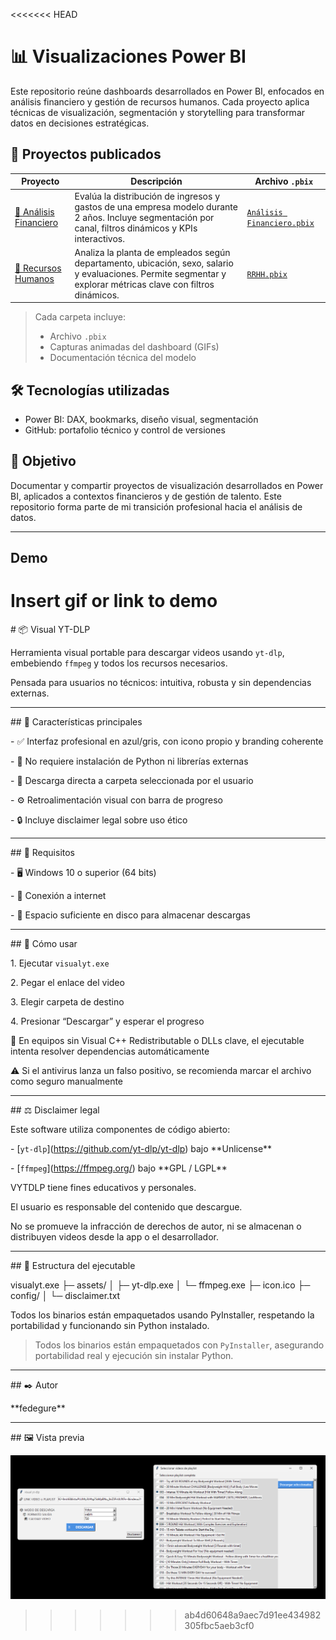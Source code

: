<<<<<<< HEAD
# 📊 Visualizaciones Power BI

Este repositorio reúne dashboards desarrollados en Power BI, enfocados en análisis financiero y gestión de recursos humanos. Cada proyecto aplica técnicas de visualización, segmentación y storytelling para transformar datos en decisiones estratégicas.

## 🚀 Proyectos publicados

| Proyecto | Descripción | Archivo `.pbix` |
|---------|-------------|-----------------|
| [📁 Análisis Financiero](https://github.com/fedegure/visualizaciones-powerbi/tree/main/Proyecto%20Analisis%20Financiero) | Evalúa la distribución de ingresos y gastos de una empresa modelo durante 2 años. Incluye segmentación por canal, filtros dinámicos y KPIs interactivos. | [`Análisis Financiero.pbix`](https://github.com/fedegure/visualizaciones-powerbi/blob/main/Proyecto%20Analisis%20Financiero/Analisis%20Financiero.pbix) |
| [📁 Recursos Humanos](https://github.com/fedegure/visualizaciones-powerbi/tree/main/Proyecto%20RRHH) | Analiza la planta de empleados según departamento, ubicación, sexo, salario y evaluaciones. Permite segmentar y explorar métricas clave con filtros dinámicos. | [`RRHH.pbix`](https://github.com/fedegure/visualizaciones-powerbi/blob/main/Proyecto%20RRHH/RRHH.pbix) |

> Cada carpeta incluye:
> - Archivo `.pbix`
> - Capturas animadas del dashboard (GIFs)
> - Documentación técnica del modelo

## 🛠️ Tecnologías utilizadas

- Power BI: DAX, bookmarks, diseño visual, segmentación
- GitHub: portafolio técnico y control de versiones

## 📌 Objetivo

Documentar y compartir proyectos de visualización desarrollados en Power BI, aplicados a contextos financieros y de gestión de talento. Este repositorio forma parte de mi transición profesional hacia el análisis de datos.

---

## Demo

Insert gif or link to demo
=======
\# 📦 Visual YT-DLP



Herramienta visual portable para descargar videos usando `yt-dlp`, embebiendo `ffmpeg` y todos los recursos necesarios.  

Pensada para usuarios no técnicos: intuitiva, robusta y sin dependencias externas.



---



\## 🎯 Características principales



\- ✅ Interfaz profesional en azul/gris, con icono propio y branding coherente  

\- 🚫 No requiere instalación de Python ni librerías externas  

\- 📂 Descarga directa a carpeta seleccionada por el usuario  

\- ⚙️ Retroalimentación visual con barra de progreso  

\- 🔒 Incluye disclaimer legal sobre uso ético



---



\## 🧰 Requisitos



\- 🖥️ Windows 10 o superior (64 bits)  

\- 📡 Conexión a internet  

\- 💾 Espacio suficiente en disco para almacenar descargas



---



\## 🚀 Cómo usar



1\. Ejecutar `visualyt.exe`  

2\. Pegar el enlace del video  

3\. Elegir carpeta de destino  

4\. Presionar “Descargar” y esperar el progreso



🧪 En equipos sin Visual C++ Redistributable o DLLs clave, el ejecutable intenta resolver dependencias automáticamente  

⚠️ Si el antivirus lanza un falso positivo, se recomienda marcar el archivo como seguro manualmente



---



\## ⚖️ Disclaimer legal



Este software utiliza componentes de código abierto:



\- \[`yt-dlp`](https://github.com/yt-dlp/yt-dlp) bajo \*\*Unlicense\*\*  

\- \[`ffmpeg`](https://ffmpeg.org/) bajo \*\*GPL / LGPL\*\*



VYTDLP tiene fines educativos y personales.  

El usuario es responsable del contenido que descargue.  

No se promueve la infracción de derechos de autor, ni se almacenan o distribuyen videos desde la app o el desarrollador.



---



\## 📁 Estructura del ejecutable

visualyt.exe
├─ assets/
│  ├─ yt-dlp.exe
│  └─ ffmpeg.exe
├─ icon.ico
├─ config/
│  └─ disclaimer.txt



Todos los binarios están empaquetados usando PyInstaller, respetando la portabilidad y funcionando sin Python instalado.



> Todos los binarios están empaquetados con `PyInstaller`, asegurando portabilidad real y ejecución sin instalar Python.



---



\## ✒️ Autor

\*\*fedegure\*\*  

---

\## 🖼️ Vista previa

![Preview Visual YTDLP](https://raw.githubusercontent.com/fedegure/VYTDLP/main/preview2.png)

<!-- Subí una imagen al repositorio con este nombre para que se muestre automáticamente -->


>>>>>>> ab4d60648a9aec7d91ee434982305fbc5aeb3cf0

